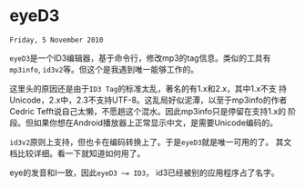 # eyeD3

`Friday, 5 November 2010`

`eyeD3`是一个ID3编辑器，基于命令行，修改mp3的tag信息。类似的工具有
`mp3info`, `id3v2`等。但这个是我遇到唯一能够工作的。

这里头的原因还是由于`ID3 Tag`的标准太乱，著名的有1.x和2.x，其中1.x不支
持Unicode，2.x中，2.3不支持UTF-8。这乱局好似泥潭，以至于mp3info的作者
Cedric Tefft说自己太懒，不愿趟这个混水。因此mp3info只是停留在支持1.x的
阶段。但如果你想在Android播放器上正常显示中文，是需要Unicode编码的。

`id3v2`原则上支持，但也卡在编码转换上了。于是`eyeD3`就是唯一可用的了。
其文档比较详细。看一下就知道如何用了。

eye的发音和I一致，因此`eyeD3 ~= ID3`， id3已经被别的应用程序占了名字。
